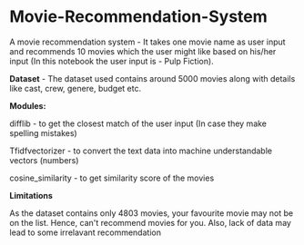 # Movie-Recommendation-System
A movie recommendation system - It takes one movie name as user input and recommends 10 movies which the user might like based on his/her input (In this notebook the user input is - Pulp Fiction). 

**Dataset** - The dataset used contains around 5000 movies along with details like cast, crew, genere, budget etc.

**Modules:**

difflib - to get the closest match of the user input (In case they make spelling mistakes)

Tfidfvectorizer - to convert the text data into machine understandable vectors (numbers)

cosine_similarity - to get similarity score of the movies

**Limitations**

As the dataset contains only 4803 movies, your favourite movie may not be on the list. Hence, can't recommend movies for you. Also, lack of data may lead to some irrelavant recommendation
